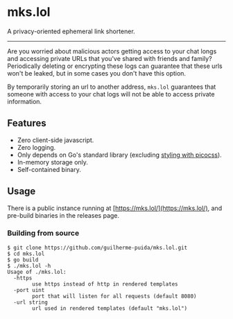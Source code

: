 # mks.lol

A privacy-oriented ephemeral link shortener.

---

Are you worried about malicious actors getting access to your chat longs and accessing private URLs that you've shared with friends and family?
Periodically deleting or encrypting these logs can guarantee that these urls won't be leaked, but in some cases you don't have this option.

By temporarily storing an url to another address, `mks.lol` guarantees that someone with access to your chat logs will not be able to access private information.

## Features

- Zero client-side javascript.
- Zero logging.
- Only depends on Go's standard library (excluding [styling with picocss](https://picocss.com)).
- In-memory storage only.
- Self-contained binary.

## Usage

There is a public instance running at [https://mks.lol/](https://mks.lol/), and pre-build binaries in the releases page.

### Building from source

```shell
$ git clone https://github.com/guilherme-puida/mks.lol.git
$ cd mks.lol
$ go build
$ ./mks.lol -h
Usage of ./mks.lol:
  -https
    	use https instead of http in rendered templates
  -port uint
    	port that will listen for all requests (default 8080)
  -url string
    	url used in rendered templates (default "mks.lol")
```